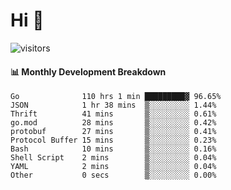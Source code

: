 # Hi 👋
 
![visitors](https://visitor-badge.glitch.me/badge?page_id=sorcererxw.sorcererx)

#### 📊 Monthly Development Breakdown

<!--START_SECTION:waka-->
```text
Go              110 hrs 1 min █████████▓ 96.65%
JSON            1 hr 38 mins  ▒░░░░░░░░░ 1.44%
Thrift          41 mins       ▒░░░░░░░░░ 0.61%
go.mod          28 mins       ▒░░░░░░░░░ 0.42%
protobuf        27 mins       ▒░░░░░░░░░ 0.41%
Protocol Buffer 15 mins       ▒░░░░░░░░░ 0.23%
Bash            10 mins       ▒░░░░░░░░░ 0.16%
Shell Script    2 mins        ▒░░░░░░░░░ 0.04%
YAML            2 mins        ▒░░░░░░░░░ 0.04%
Other           0 secs        ▒░░░░░░░░░ 0.00%
```
<!--END_SECTION:waka-->
